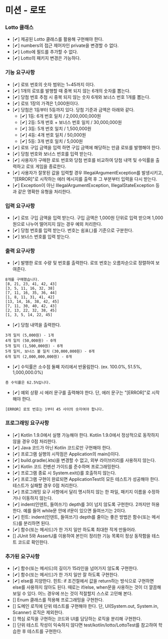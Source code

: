 # 미션 - 로또

### Lotto 클래스
- [✔] 제공된 Lotto 클래스를 활용해 구현해야 한다.
- [✔] numbers의 접근 제어자인 private을 변경할 수 없다.
- [✔] Lotto에 필드를 추가할 수 없다.
- [✔] Lotto의 패키지 변경은 가능하다.

### 기능 요구사항
- [✔] 로또 번호의 숫자 범위는 1~45까지 이다.
- [✔] 1개의 로또를 발행할 때 중복 되지 않는 6개의 숫자를 뽑는다.
- [✔] 당첨 번호 추첨 시 중복 되지 않는 숫자 6개와 보너스 번호 1개를 뽑는다.
- [✔] 로또 1장의 가격은 1,000원이다.
- [✔] 당첨은 1등부터 5등까지 있다. 당첨 기준과 금액은 아래와 같다.
    - [✔] 1등: 6개 번호 일치 / 2,000,000,000원
    - [✔] 2등: 5개 번호 + 보너스 번호 일치 / 30,000,000원
    - [✔] 3등: 5개 번호 일치 / 1,500,000원
    - [✔] 4등: 4개 번호 일치 / 50,000원
    - [✔] 5등: 3개 번호 일치 / 5,000원
- [✔] 로또 구입 금액을 입력 하면 구입 금액에 해당하는 만큼 로또를 발행해야 한다.
- [✔] 당첨 번호와 보너스 번호를 입력 받는다.
- [✔] 사용자가 구매한 로또 번호와 당첨 번호를 비교하여 당첨 내역 및 수익률을 출력하고 로또 게임을 종료한다.
- [✔] 사용자가 잘못된 값을 입력할 경우 IllegalArgumentException를 발생시키고, "[ERROR]"로 시작하는 에러 메시지를 출력 후 그 부분부터 입력을 다시 받는다.
- [✔] Exception이 아닌 IllegalArgumentException, IllegalStateException 등과 같은 명확한 유형을 처리한다.

### 입력 요구사항
- [✔] 로또 구입 금액을 입력 받는다. 구입 금액은 1,000원 단위로 입력 받으며 1,000원으로 나누어 떨어지지 않는 경우 예외 처리한다.
- [✔] 당첨 번호를 입력 받는다. 번호는 쉼표(,)를 기준으로 구분한다.
- [✔] 보너스 번호를 입력 받는다.

### 출력 요구사항
- [✔] 발행한 로또 수량 및 번호를 출력한다. 로또 번호는 오름차순으로 정렬하여 보여준다.
```
8개를 구매했습니다.
[8, 21, 23, 41, 42, 43] 
[3, 5, 11, 16, 32, 38] 
[7, 11, 16, 35, 36, 44] 
[1, 8, 11, 31, 41, 42] 
[13, 14, 16, 38, 42, 45] 
[7, 11, 30, 40, 42, 43] 
[2, 13, 22, 32, 38, 45] 
[1, 3, 5, 14, 22, 45]
```
- [✔] 당첨 내역을 출력한다.
```
3개 일치 (5,000원) - 1개
4개 일치 (50,000원) - 0개
5개 일치 (1,500,000원) - 0개
5개 일치, 보너스 볼 일치 (30,000,000원) - 0개
6개 일치 (2,000,000,000원) - 0개
```
- [✔] 수익률은 소수점 둘째 자리에서 반올림한다. (ex. 100.0%, 51.5%, 1,000,000.0%)
```
총 수익률은 62.5%입니다.
```
- [✔] 예외 상황 시 에러 문구를 출력해야 한다. 단, 에러 문구는 "[ERROR]"로 시작해야 한다.
```
[ERROR] 로또 번호는 1부터 45 사이의 숫자여야 합니다.
```

### 프로그래밍 요구사항
- [✔] Kotlin 1.9.0에서 실행 가능해야 한다. Kotlin 1.9.0에서 정상적으로 동작하지 않을 경우 0점 처리한다. 
- [✔] Java 코드가 아닌 Kotlin 코드로만 구현해야 한다. 
- [✔] 프로그램 실행의 시작점은 Application의 main()이다. 
- [✔] build.gradle(.kts)을 변경할 수 없고, 외부 라이브러리를 사용하지 않는다.
- [✔] Kotlin 코드 컨벤션 가이드를 준수하며 프로그래밍한다.
- [✔] 프로그램 종료 시 System.exit()를 호출하지 않는다.
- [✔] 프로그램 구현이 완료되면 ApplicationTest의 모든 테스트가 성공해야 한다. 테스트가 실패할 경우 0점 처리한다.
- [✔] 프로그래밍 요구 사항에서 달리 명시하지 않는 한 파일, 패키지 이름을 수정하거나 이동하지 않는다.
- [✔] indent(인덴트, 들여쓰기) depth를 3이 넘지 않도록 구현한다. 2까지만 허용한다. 예를 들어 while문 안에 if문이 있으면 들여쓰기는 2이다.
- [✔] 힌트: indent(인덴트, 들여쓰기) depth를 줄이는 좋은 방법은 함수(또는 메서드)를 분리하면 된다. 
- [✔] 함수(또는 메서드)가 한 가지 일만 하도록 최대한 작게 만들어라.
- [] JUnit 5와 AssertJ를 이용하여 본인이 정리한 기능 목록이 정상 동작함을 테스트 코드로 확인한다.


### 추가된 요구사항
- [✔] 함수(또는 메서드)의 길이가 15라인을 넘어가지 않도록 구현한다. 
- [✔] 함수(또는 메서드)가 한 가지 일만 잘 하도록 구현한다. 
- [✔] else를 지양한다. 힌트: if 조건절에서 값을 return하는 방식으로 구현하면 else를 사용하지 않아도 된다. 때로는 if/else, when문을 사용하는 것이 더 깔끔해 보일 수 있다. 어느 경우에 쓰는 것이 적절할지 스스로 고민해 본다.
- [] Enum 클래스를 적용해 프로그래밍을 구현한다.
- [] 도메인 로직에 단위 테스트를 구현해야 한다. 단, UI(System.out, System.in, Scanner) 로직은 제외한다.
- [] 핵심 로직을 구현하는 코드와 UI를 담당하는 로직을 분리해 구현한다.
- [] 단위 테스트 작성이 익숙하지 않다면 test/kotlin/lotto/LottoTest를 참고하여 학습한 후 테스트를 구현한다.